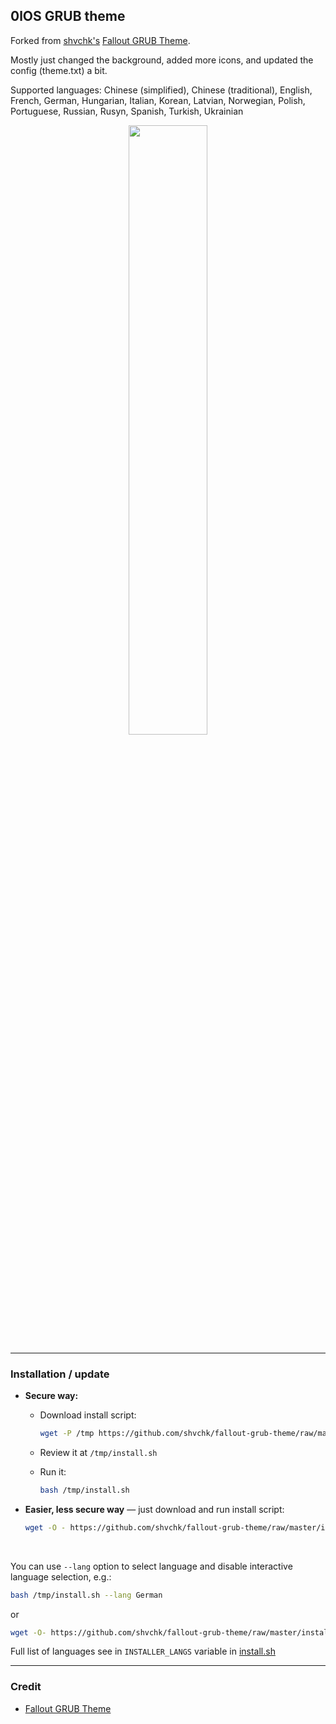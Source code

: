 ## 0lOS GRUB theme

Forked from [shvchk's](https://github.com/shvchk) [Fallout GRUB Theme](https://github.com/shvchk/fallout-grub-theme).  

Mostly just changed the background, added more icons, and updated the config (theme.txt) a bit.  

Supported languages: Chinese (simplified), Chinese (traditional), English, French, German, Hungarian, Italian, Korean, Latvian, Norwegian, Polish, Portuguese, Russian, Rusyn, Spanish, Turkish, Ukrainian

<p align="center">
  <img src="https://github.com/0lswitcher/0los-grub-theme/blob/main/md-assets/IMAGE.png"
   style="width: 50%; height: 50%">
</p>

---


### Installation / update

- **Secure way:**

  - Download install script:

    ```sh
    wget -P /tmp https://github.com/shvchk/fallout-grub-theme/raw/master/install.sh
    ```

  - Review it at `/tmp/install.sh`

  - Run it:

    ```sh
    bash /tmp/install.sh
    ```

- **Easier, less secure way** — just download and run install script:

  ```sh
  wget -O - https://github.com/shvchk/fallout-grub-theme/raw/master/install.sh | bash
  ```

<br>

You can use `--lang` option to select language and disable interactive language selection, e.g.:

```sh
bash /tmp/install.sh --lang German
```

or

```sh
wget -O- https://github.com/shvchk/fallout-grub-theme/raw/master/install.sh | bash -s -- --lang Korean
```

Full list of languages see in `INSTALLER_LANGS` variable in [install.sh](install.sh)

---

### Credit

- [Fallout GRUB Theme](https://github.com/shvchk/fallout-grub-theme)
